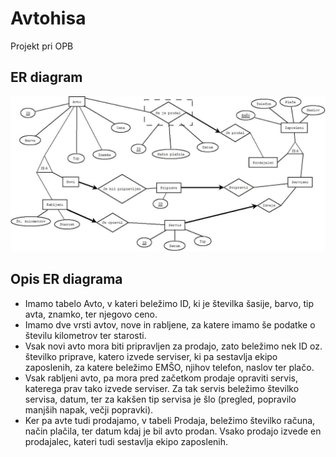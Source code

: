 # Avtohisa
Projekt pri OPB

## ER diagram
![ER DIAGRAM](ER_diagram1.jpeg)

## Opis ER diagrama
 * Imamo tabelo Avto, v kateri beležimo ID, ki je številka šasije, barvo, tip avta, znamko, ter njegovo ceno.
 * Imamo dve vrsti avtov, nove in rabljene, za katere imamo še podatke o številu kilometrov ter starosti. 
 * Vsak novi avto mora biti pripravljen za prodajo, zato beležimo nek ID oz. številko priprave, katero izvede serviser, ki pa sestavlja ekipo zaposlenih, za katere beležimo EMŠO, njihov telefon, naslov ter plačo.
 * Vsak rabljeni avto, pa mora pred začetkom prodaje opraviti servis, katerega prav tako izvede serviser. Za tak servis beležimo številko servisa, datum, ter za kakšen tip servisa je šlo (pregled, popravilo manjših napak, večji popravki).
 * Ker pa avte tudi prodajamo, v tabeli Prodaja, beležimo številko računa, način plačila, ter datum kdaj je bil avto prodan. Vsako prodajo izvede en prodajalec, kateri tudi sestavlja ekipo zaposlenih.